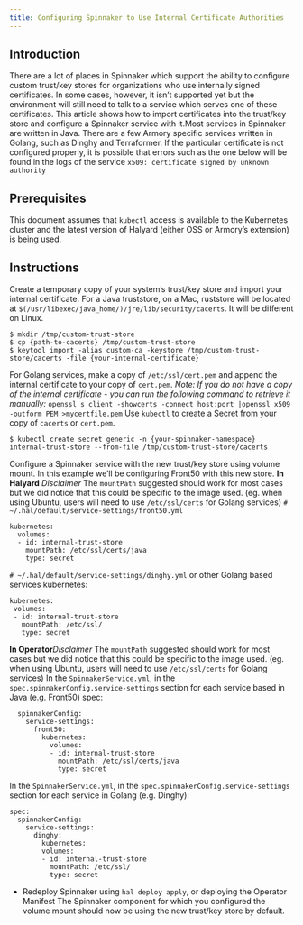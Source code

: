 ```yaml
---
title: Configuring Spinnaker to Use Internal Certificate Authorities
---
```


## Introduction
There are a lot of places in Spinnaker which support the ability to configure custom trust/key stores for organizations who use internally signed certificates. In some cases, however, it isn’t supported yet but the environment will still need to talk to a service which serves one of these certificates.
This article shows how to import certificates into the trust/key store and configure a Spinnaker service with it.Most services in Spinnaker are written in Java. There are a few Armory specific services written in Golang, such as Dinghy and Terraformer.
If the particular certificate is not configured properly, it is possible that errors such as the one below will be found in the logs of the service
```x509: certificate signed by unknown authority```

## Prerequisites
This document assumes that ```kubectl``` access is available to the Kubernetes cluster and the latest version of Halyard (either OSS or Armory’s extension) is being used.

## Instructions
Create a temporary copy of your system’s trust/key store and import your internal certificate. For a Java truststore, on a Mac, ruststore will be located at ```$(/usr/libexec/java_home/)/jre/lib/security/cacerts```. It will be different on Linux.
```
$ mkdir /tmp/custom-trust-store
$ cp {path-to-cacerts} /tmp/custom-trust-store
$ keytool import -alias custom-ca -keystore /tmp/custom-trust-store/cacerts -file {your-internal-certificate}
```
For Golang services, make a copy of ```/etc/ssl/cert.pem``` and append the internal certificate to your copy of ```cert.pem```. *Note: If you do not have a copy of the internal certificate - you can run the following command to retrieve it manually:*
```openssl s_client -showcerts -connect host:port |openssl x509 -outform PEM >mycertfile.pem```
Use ```kubectl``` to create a Secret from your copy of ```cacerts``` or ```cert.pem```.
```
$ kubectl create secret generic -n {your-spinnaker-namespace} internal-trust-store --from-file /tmp/custom-trust-store/cacerts
```
Configure a Spinnaker service with the new trust/key store using volume mount. In this example we’ll be configuring Front50 with this new store.
**In Halyard** *Disclaimer* The ```mountPath``` suggested should work for most cases but we did notice that this could be specific to the image used. (eg. when using Ubuntu, users will need to use ```/etc/ssl/certs``` for Golang services)
```# ~/.hal/default/service-settings/front50.yml```
```
kubernetes:
  volumes:
  - id: internal-trust-store
    mountPath: /etc/ssl/certs/java
    type: secret
```
```# ~/.hal/default/service-settings/dinghy.yml``` or other Golang based services kubernetes: 
```
kubernetes:
 volumes:
 - id: internal-trust-store
   mountPath: /etc/ssl/
   type: secret
```
**In Operator***Disclaimer* The ```mountPath``` suggested should work for most cases but we did notice that this could be specific to the image used. (eg. when using Ubuntu, users will need to use ```/etc/ssl/certs``` for Golang services)
In the ```SpinnakerService.yml```, in the ```spec.spinnakerConfig.service-settings``` section for each service based in Java (e.g. Front50)
spec:
```
  spinnakerConfig:
    service-settings:
      front50:
        kubernetes:
          volumes:
          - id: internal-trust-store
            mountPath: /etc/ssl/certs/java
            type: secret
```
In the ```SpinnakerService.yml```, in the ```spec.spinnakerConfig.service-settings``` section for each service in Golang (e.g. Dinghy): 
```
spec:
  spinnakerConfig:
    service-settings:
      dinghy:
        kubernetes:
        volumes:
        - id: internal-trust-store
          mountPath: /etc/ssl/
          type: secret
```
* Redeploy Spinnaker using ```hal deploy apply```, or deploying the Operator Manifest
The Spinnaker component for which you configured the volume mount should now be using the new trust/key store by default.

